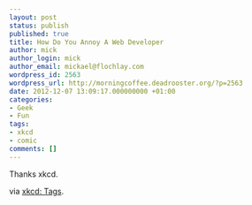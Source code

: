 ```yaml
---
layout: post
status: publish
published: true
title: How Do You Annoy A Web Developer
author: mick
author_login: mick
author_email: mickael@flochlay.com
wordpress_id: 2563
wordpress_url: http://morningcoffee.deadrooster.org/?p=2563
date: 2012-12-07 13:09:17.000000000 +01:00
categories:
- Geek
- Fun
tags:
- xkcd
- comic
comments: []
---
```

Thanks xkcd.

via <a href="http://xkcd.com/1144/">xkcd: Tags</a>.

